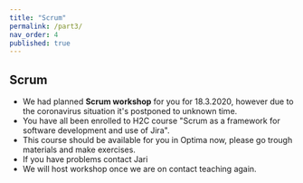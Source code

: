 ```yaml
---
title: "Scrum"
permalink: /part3/
nav_order: 4
published: true
---
```


## Scrum

* We had planned **Scrum workshop** for you for 18.3.2020, however due to the coronavirus situation it's postponed to unknown time.
* You have all been enrolled to H2C course "Scrum as a framework for software development and use of Jira". 
* This course should be available for you in Optima now, please go trough materials and make exercises. 
* If you have problems contact Jari
* We will host workshop once we are on contact teaching again.

